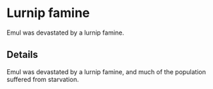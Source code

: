 # Lurnip famine
Emul was devastated by a lurnip famine.

## Details
Emul was devastated by a lurnip famine, and much of the population suffered from starvation.
